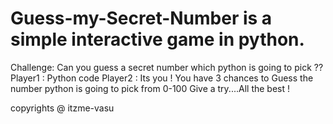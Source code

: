 # Guess-my-Secret-Number is a simple interactive game in python.

Challenge: Can you guess a secret number which python is going to pick ??
Player1 : Python code
Player2 : Its you !
You have 3 chances to Guess the number python is going to pick from 0-100
Give a try....All the best !

copyrights @ itzme-vasu 

